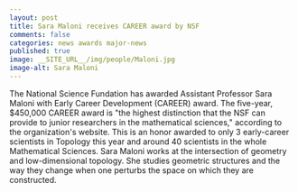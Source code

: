 ```yaml
---
layout: post
title: Sara Maloni receives CAREER award by NSF
comments: false
categories: news awards major-news
published: true
image: __SITE_URL__/img/people/Maloni.jpg
image-alt: Sara Maloni
---
```


The National Science Fundation has awarded Assistant Professor Sara Maloni with Early Career Development (CAREER) award. The five-year, \$450,000 CAREER award is "the highest distinction that the NSF can provide to junior researchers in the mathematical sciences," according to the organization's website. This is an honor awarded to only 3 early-career scientists in Topology this year and around 40 scientists in the whole Mathematical Sciences. Sara Maloni works at the intersection of geometry and low-dimensional topology. She studies geometric structures and the way they change when one perturbs the space on which they are constructed.